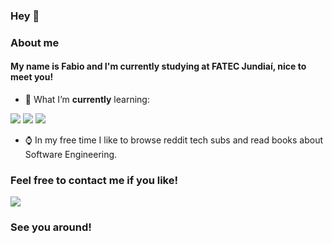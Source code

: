 ### Hey 👋

### About me

#### My name is Fabio and I'm currently studying at FATEC Jundiaí, nice to meet you!

- 🌱 What I’m **currently** learning:

<img src="https://img.shields.io/badge/-html-E34F26?style=for-the-badge&logo=html5&logoColor=white">
<img src="https://img.shields.io/badge/-css3-1572B6?style=for-the-badge&logo=css3&logoColor=white">
<img src="https://img.shields.io/badge/-javascript-F7DF1E?style=for-the-badge&logo=javascript&logoColor=white">

- ⌚ In my free time I like to browse reddit tech subs and read books about Software Engineering.


### Feel free to contact me if you like!

<img src="https://img.shields.io/badge/-linkedin-0A66C2?style=for-the-badge&logo=linkedin&logoColor=white"><a href="https://www.linkedin.com/in/fabio-nalini-26a531231/"></a>

### See you around!

<!--




-->
